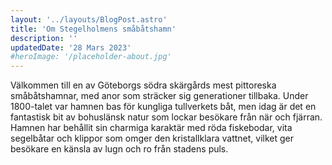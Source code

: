 ```yaml
---
layout: '../layouts/BlogPost.astro'
title: 'Om Stegelholmens småbåtshamn'
description: ''
updatedDate: '28 Mars 2023'
#heroImage: '/placeholder-about.jpg'
---
```


Välkommen till en av Göteborgs södra skärgårds mest pittoreska småbåtshamnar, med anor som sträcker sig generationer tillbaka. Under 1800-talet var hamnen bas för kungliga tullverkets båt, men idag är det en fantastisk bit av bohuslänsk natur som lockar besökare från när och fjärran. Hamnen har behållit sin charmiga karaktär med röda fiskebodar, vita segelbåtar och klippor som omger den kristallklara vattnet, vilket ger besökare en känsla av lugn och ro från stadens puls.
